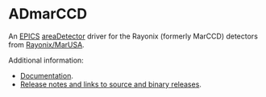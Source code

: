 ADmarCCD
========
An 
[EPICS](http://www.aps.anl.gov/epics/) 
[areaDetector](http://cars.uchicago.edu/software/epics/areaDetector.html) 
driver for the Rayonix (formerly MarCCD) detectors from 
[Rayonix/MarUSA](http://www.mar-usa.com/).

Additional information:
* [Documentation](http://cars.uchicago.edu/software/epics/MarCCDDoc.html).
* [Release notes and links to source and binary releases](RELEASE.md).
